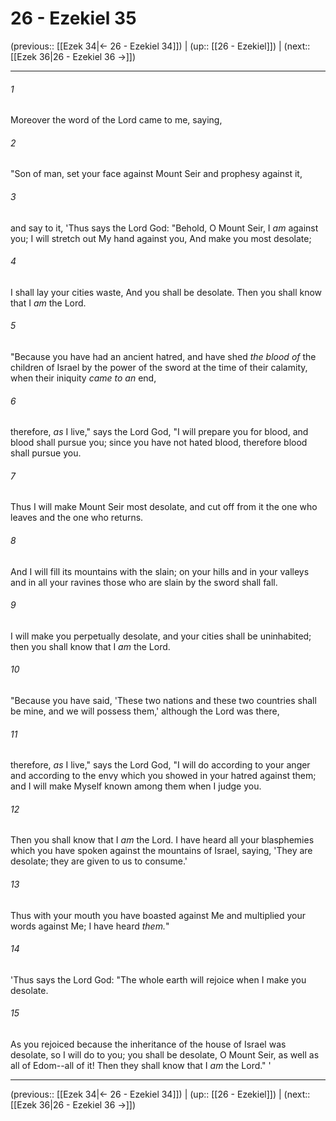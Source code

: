 # 26 - Ezekiel 35

(previous:: [[Ezek 34|← 26 - Ezekiel 34]]) | (up:: [[26 - Ezekiel]]) | (next:: [[Ezek 36|26 - Ezekiel 36 →]])

***


###### 1 
Moreover the word of the Lord came to me, saying, 

###### 2 
"Son of man, set your face against Mount Seir and prophesy against it, 

###### 3 
and say to it, 'Thus says the Lord God: "Behold, O Mount Seir, I _am_ against you; I will stretch out My hand against you, And make you most desolate; 

###### 4 
I shall lay your cities waste, And you shall be desolate. Then you shall know that I _am_ the Lord. 

###### 5 
"Because you have had an ancient hatred, and have shed _the blood of_ the children of Israel by the power of the sword at the time of their calamity, when their iniquity _came to an_ end, 

###### 6 
therefore, _as_ I live," says the Lord God, "I will prepare you for blood, and blood shall pursue you; since you have not hated blood, therefore blood shall pursue you. 

###### 7 
Thus I will make Mount Seir most desolate, and cut off from it the one who leaves and the one who returns. 

###### 8 
And I will fill its mountains with the slain; on your hills and in your valleys and in all your ravines those who are slain by the sword shall fall. 

###### 9 
I will make you perpetually desolate, and your cities shall be uninhabited; then you shall know that I _am_ the Lord. 

###### 10 
"Because you have said, 'These two nations and these two countries shall be mine, and we will possess them,' although the Lord was there, 

###### 11 
therefore, _as_ I live," says the Lord God, "I will do according to your anger and according to the envy which you showed in your hatred against them; and I will make Myself known among them when I judge you. 

###### 12 
Then you shall know that I _am_ the Lord. I have heard all your blasphemies which you have spoken against the mountains of Israel, saying, 'They are desolate; they are given to us to consume.' 

###### 13 
Thus with your mouth you have boasted against Me and multiplied your words against Me; I have heard _them._" 

###### 14 
'Thus says the Lord God: "The whole earth will rejoice when I make you desolate. 

###### 15 
As you rejoiced because the inheritance of the house of Israel was desolate, so I will do to you; you shall be desolate, O Mount Seir, as well as all of Edom--all of it! Then they shall know that I _am_ the Lord." '

***

(previous:: [[Ezek 34|← 26 - Ezekiel 34]]) | (up:: [[26 - Ezekiel]]) | (next:: [[Ezek 36|26 - Ezekiel 36 →]])
